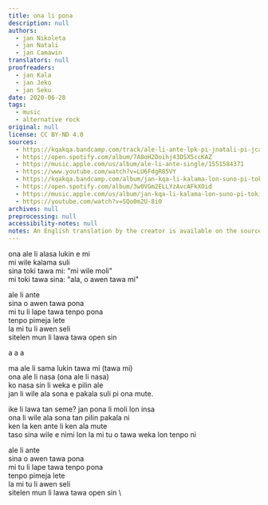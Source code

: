 ```yaml
---
title: ona li pona
description: null
authors:
  - jan Nikoleta
  - jan Natali
  - jan Camawin
translators: null
proofreaders:
  - jan Kala
  - jan Jeko
  - jan Seku
date: 2020-06-28
tags:
  - music
  - alternative rock
original: null
license: CC BY-ND 4.0
sources:
  - https://kqakqa.bandcamp.com/track/ale-li-ante-lpk-pi-jnatali-pi-jcamawin
  - https://open.spotify.com/album/7A8oH2Doihj43DSX5ccKAZ
  - https://music.apple.com/us/album/ale-li-ante-single/1551584371
  - https://www.youtube.com/watch?v=LU6FdgR85VY
  - https://kqakqa.bandcamp.com/album/jan-kqa-li-kalama-lon-suno-pi-toki-pona-lon-tenpo-sike-nanpa-2023
  - https://open.spotify.com/album/3w0VGm2ELLYzAvcAFkXOid
  - https://music.apple.com/us/album/jan-kqa-li-kalama-lon-suno-pi-toki-pona-lon-tenpo-sike/1703886265
  - https://youtube.com/watch?v=SQo0m2U-8i0
archives: null
preprocessing: null
accessibility-notes: null
notes: An English translation by the creator is available on the sources
---
```


ona ale li alasa lukin e mi  \
mi wile kalama suli  \
sina toki tawa mi: "mi wile moli"  \
mi toki tawa sina: "ala, o awen tawa mi"

ale li ante  \
sina o awen tawa pona  \
mi tu li lape tawa tenpo pona  \
tenpo pimeja lete  \
la mi tu li awen seli  \
sitelen mun li lawa tawa open sin

a a a

ma ale li sama lukin tawa mi (tawa mi)  \
ona ale li nasa (ona ale li nasa)  \
ko nasa sin li weka e pilin ale  \
jan li wile ala sona e pakala suli pi ona mute.

ike li lawa tan seme? jan pona li moli lon insa  \
ona li wile ala sona tan pilin pakala ni  \
ken la ken ante li ken ala mute  \
taso sina wile e nimi lon la mi tu o tawa weka lon tenpo ni

ale li ante  \
sina o awen tawa pona  \
mi tu li lape tawa tenpo pona  \
tenpo pimeja lete  \
la mi tu li awen seli  \
sitelen mun li lawa tawa open sin   \
